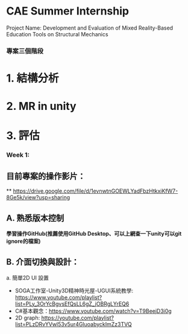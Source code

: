 # CAE Summer Internship
Project Name: Development and Evaluation of Mixed Reality-Based Education Tools on Structural Mechanics

### 專案三個階段

# 1. 結構分析 
# 2. MR in unity
# 3. 評估

### Week 1:

## 目前專案的操作影片：

** https://drive.google.com/file/d/1evnwtnGOEWLYadFbzHtkxiKfW7-8Ge5k/view?usp=sharing

## A. 熟悉版本控制

**學習操作GitHub(推薦使用GitHub Desktop、可以上網查一下unity可以git ignore的檔案)** 

## B. 介面切換與設計：

a. 簡單2D UI 設置

* SOGA工作室-Unity3D精神時光屋-UGUI系統教學: https://www.youtube.com/playlist?list=PLy_3OrYcBgvsEfQsLL6gZ_jOBRgLYrEQ6
* C#基本觀念：https://www.youtube.com/watch?v=T9BeejD3i0g
* 2D graph: https://youtube.com/playlist?list=PLzDRvYVwl53v5ur4GluoabyckImZz3TVQ


